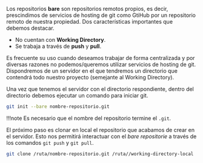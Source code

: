 Los repositorios **bare** son repositorios remotos propios, es decir, prescindimos de servicios de hosting de git como GtiHub por un repositorio remoto de nuestra propiedad. Dos características importantes que debemos destacar.

- No cuentan con **Working Directory**.
- Se trabaja a través de **push** y **pull**.

Es frecuente su uso cuando deseamos trabajar de forma centralizada y por diversas razones no podemos/queremos utilizar servicios de hosting de git. Dispondremos de un servidor en el que tendremos un directorio que contendrá todo nuestro proyecto (semejante al Working Directory). 

Una vez que tenemos el servidor con el directorio respondiente, dentro del directorio debemos ejecutar un comando para iniciar git.

```bash
git init --bare nombre-repositorio.git
```

!!!note
	Es necesario que el nombre del repositorio termine el `.git`.

El próximo paso es clonar en local el repositorio que acabamos de crear en el servidor. Esto nos permitirá interactuar con el *bare repositorie* a través de los comandos `git push` y `git pull`.

```bash
git clone /ruta/nombre-repositorio.git /ruta//working-directory-local
```
